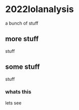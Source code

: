 # 2022lolanalysis

a bunch of stuff

## more stuff

stuff

## some stuff

stuff

### whats this

lets see